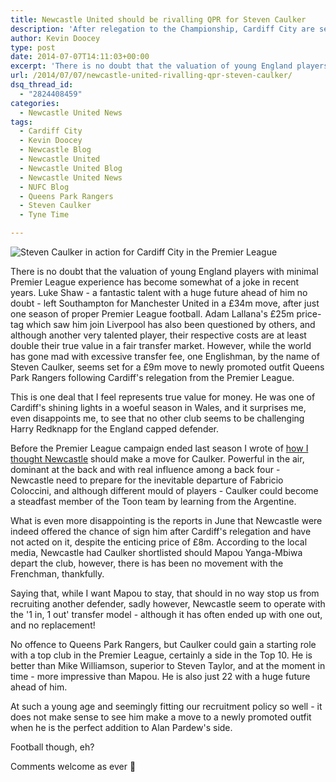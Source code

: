 ```yaml
---
title: Newcastle United should be rivalling QPR for Steven Caulker
description: 'After relegation to the Championship, Cardiff City are set to sell one of their prized assets in Steven Caulker to QPR - begging the question why NUFC are..'
author: Kevin Doocey
type: post
date: 2014-07-07T14:11:03+00:00
excerpt: 'There is no doubt that the valuation of young England players with minimal Premier League experience has become somewhat of a joke in recent years. Luke Shaw - a fantastic talent with a huge future..'
url: /2014/07/07/newcastle-united-rivalling-qpr-steven-caulker/
dsq_thread_id:
  - "2824408459"
categories:
  - Newcastle United News
tags:
  - Cardiff City
  - Kevin Doocey
  - Newcastle Blog
  - Newcastle United
  - Newcastle United Blog
  - Newcastle United News
  - NUFC Blog
  - Queens Park Rangers
  - Steven Caulker
  - Tyne Time

---
```

![Steven Caulker in action for Cardiff City in the Premier League](http://www.tynetime.com/wp-content/uploads/2014/07/Steven-Caulker-Cardiff-City-Premier-League.jpg "Caulker - Looks set for a move to newly promoted side Queens Park Rangers")

There is no doubt that the valuation of young England players with minimal Premier League experience has become somewhat of a joke in recent years. Luke Shaw - a fantastic talent with a huge future ahead of him no doubt - left Southampton for Manchester United in a £34m move, after just one season of proper Premier League football. Adam Lallana's £25m price-tag which saw him join Liverpool has also been questioned by others, and although another very talented player, their respective costs are at least double their true value in a fair transfer market. However, while the world has gone mad with excessive transfer fee, one Englishman, by the name of Steven Caulker, seems set for a £9m move to newly promoted outfit Queens Park Rangers following Cardiff's relegation from the Premier League.

This is one deal that I feel represents true value for money. He was one of Cardiff's shining lights in a woeful season in Wales, and it surprises me, even disappoints me, to see that no other club seems to be challenging Harry Redknapp for the England capped defender.

Before the Premier League campaign ended last season I wrote of [how I thought Newcastle](http://www.tynetime.com/2014/03/23/newcastle-united-keeping-eye-english-defender/ "Steven Caulker Newcastle") should make a move for Caulker. Powerful in the air, dominant at the back and with real influence among a back four - Newcastle  need to prepare for the inevitable departure of Fabricio Coloccini, and although different mould of players - Caulker could become a steadfast member of the Toon team by learning from the Argentine.

What is even more disappointing is the reports in June that Newcastle were indeed offered the chance of sign him after Cardiff's relegation and have not acted on it, despite the enticing price of £8m. According to the local media, Newcastle had Caulker shortlisted should Mapou Yanga-Mbiwa depart the club, however, there is has been no movement with the Frenchman, thankfully.

Saying that, while I want Mapou to stay, that should in no way stop us from recruiting another defender, sadly however, Newcastle seem to operate with the '1 in, 1 out' transfer model - although it has often ended up with one out, and no replacement!

No offence to Queens Park Rangers, but Caulker could gain a starting role with a top club in the Premier League, certainly a side in the Top 10. He is better than Mike Williamson, superior to Steven Taylor, and at the moment in time - more impressive than Mapou. He is also just 22 with a huge future ahead of him.

At such a young age and seemingly fitting our recruitment policy so well - it does not make sense to see him make a move to a newly promoted outfit when he is the perfect addition to Alan Pardew's side.

Football though, eh?

Comments welcome as ever 🙂
